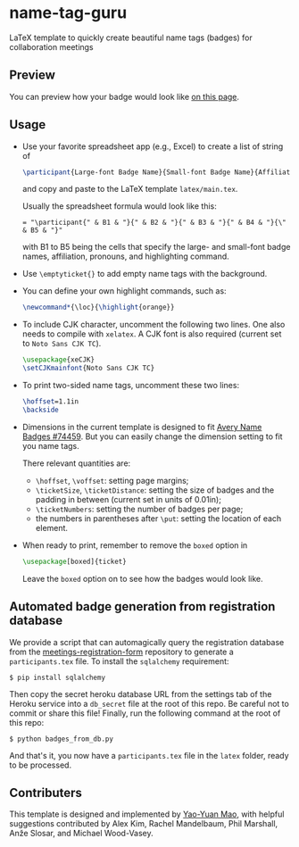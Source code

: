 # name-tag-guru
LaTeX template to quickly create beautiful name tags (badges) for collaboration meetings

## Preview

You can preview how your badge would look like [on this page](https://lsstdesc.github.io/name-tag-guru/).

## Usage

- Use your favorite spreadsheet app (e.g., Excel) to create a list of string of
  ```latex
  \participant{Large-font Badge Name}{Small-font Badge Name}{Affiliation}{Pronouns}{\command}
  ```
  and copy and paste to the LaTeX template `latex/main.tex`.

  Usually the spreadsheet formula would look like this:
  ```
  = "\participant{" & B1 & "}{" & B2 & "}{" & B3 & "}{" & B4 & "}{\" & B5 & "}"
  ```
  with B1 to B5 being the cells that specify the large- and small-font badge names,
  affiliation, pronouns, and highlighting command.


- Use `\emptyticket{}` to add empty name tags with the background.


- You can define your own highlight commands, such as:
  ```latex
  \newcommand*{\loc}{\highlight{orange}}
  ```

- To include CJK character, uncomment the following two lines. One also needs to compile with `xelatex`. A CJK font is also required (current set to `Noto Sans CJK TC`).
  ```latex
  \usepackage{xeCJK}
  \setCJKmainfont{Noto Sans CJK TC}
  ```


- To print two-sided name tags, uncomment these two lines:
  ```latex
  \hoffset=1.1in
  \backside
  ```


- Dimensions in the current template is designed to fit [Avery Name Badges #74459](http://www.avery.com/avery/en_us/Products/Name-Badges/Name-Badges/Insertable-Name-Badges_74459.htm). But you can easily change the dimension setting to fit you name tags.

  There relevant quantities are:
  - `\hoffset`, `\voffset`: setting page margins;
  - `\ticketSize`, `\ticketDistance`: setting the size of badges and the padding in between (current set in units of 0.01in);
  - `\ticketNumbers`: setting the number of badges per page;
  - the numbers in parentheses after `\put`: setting the location of each element.


- When ready to print, remember to remove the `boxed` option in
  ```latex
  \usepackage[boxed]{ticket}
  ```
  Leave the `boxed` option on to see how the badges would look like.


## Automated badge generation from registration database

We provide a script that can automagically query the registration database from 
the [meetings-registration-form](https://github.com/LSSTDESC/meeting-registration-form)
repository to generate a `participants.tex` file.
To install the `sqlalchemy` requirement:
```
$ pip install sqlalchemy
```
Then copy the secret heroku database URL from the settings tab of the Heroku service 
into a `db_secret` file at the root of this repo. Be careful not to commit or share this
file!
Finally, run the following command at the root of this repo:
```
$ python badges_from_db.py
```
And that's it, you now have a `participants.tex` file in the `latex` folder, ready to be
processed.


## Contributers

This template is designed and implemented by [Yao-Yuan Mao](https://yymao.github.io),
with helpful suggestions contributed by
Alex Kim, Rachel Mandelbaum, Phil Marshall, Anže Slosar, and Michael Wood-Vasey.


